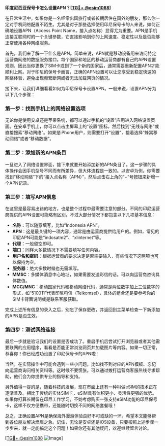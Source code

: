 **印度尼西亚保号卡怎么设置APN？[[TG💪+ @esim1088](https://t.me/s/esim1088)]**

在日常生活中，如果你是一名经常出国旅行或者长期居住在国外的朋友，那么你一定对手机网络配置不陌生。尤其是对于那些选择使用印尼保号卡的人来说，如何正确地设置APN（Access Point Name，接入点名称）显得尤为重要。APN是手机连接互联网时的一个关键参数，它直接影响到你的上网速度、稳定性以及是否能够正常使用各种网络服务。

首先，我们来了解一下什么是APN。简单来说，APN就是移动设备用来访问特定运营商网络的数据服务接口。每个国家和地区的移动运营商都有自己的APN设置规则，因此当你更换了SIM卡或到了一个新的国家后，通常需要重新配置APN才能顺利上网。对于印尼的保号卡而言，正确的APN设置可以让您享受到稳定快速的网络体验，避免出现频繁断网或者无法加载网页的情况。

接下来，让我们详细看看如何为印尼保号卡设置APN。一般来说，设置APN分为以下几个步骤：

### 第一步：找到手机上的网络设置选项

无论你是使用安卓还是苹果系统，都可以通过手机的“设置”应用进入网络设置页面。在安卓手机上，你可以点击主屏幕上的“设置”图标，然后找到“无线与网络”或直接搜索“移动网络”。如果是iPhone用户，则需要打开“设置”，接着选择“蜂窝移动网络”或者“移动数据”。

### 第二步：添加新的APN条目

一旦进入了网络设置界面，接下来就要开始添加新的APN条目了。这一步骤的具体操作会因手机型号不同而有所差异，但大体流程是一致的。以安卓为例，你需要找到“移动网络”下的“接入点名称（APN）”，然后点击右上角的“+”号按钮来新增一个APN记录。

### 第三步：填写APN信息

在这里是最容易出错的地方，也是整个过程中最需要注意的部分。不同的印尼运营商提供的APN设置可能略有区别，不过大部分情况下都包含以下几项基本信息：

- **名称**：可以随意填写，比如“Indonesia APN”。
- **APN**：这是最关键的一项内容，通常是由运营商提供给用户的。例如，常见的印尼APN可能是“indosatm2”、“xlinternet”等。
- **代理**：一般留空即可。
- **端口**：同样大多数情况下不需要填写任何内容。
- **用户名和密码**：根据运营商的要求决定是否需要输入，有些情况下这两项也可以保持为空。
- **服务器**：绝大多数时候也无需填写。
- **MMSC**：多媒体消息中心地址，如果需要发送彩信的话，可以向运营商咨询具体数值。
- **MCC/MNC**：移动国家代码和移动网络代码，通常是两位数字加上三位数字的形式，如“510011”代表印尼电信（Telkomsel），具体的组合还是要参考你的SIM卡背面说明或是联系客服获取。

完成上述所有信息的录入之后，别忘了保存更改，并返回到主菜单检查一下新添加的APN是否生效。

### 第四步：测试网络连接

最后一步就是验证我们的设置是否成功了。重启手机后尝试打开浏览器或者其他需要联网的应用程序，看看是否能正常浏览网页并加载图片等内容。如果一切正常，恭喜你！你已经成功设置了印尼保号卡的APN啦！

当然，在实际操作中可能会遇到一些小问题，比如找不到对应的APN模板、忘记向运营商询问相关资料等。这时候不要慌张，可以通过拨打运营商客服热线寻求帮助，他们会为你提供专业的指导和支持。

另外值得一提的是，随着科技的发展，现在市面上还有一种叫做eSIM的技术正在逐渐普及。相比于传统的实体SIM卡，eSIM具有体积更小、灵活性更强的优势。如果你打算长期留在印尼工作学习，不妨考虑购买一张支持eSIM功能的印尼保号卡，这样不仅方便携带，还能随时切换不同的网络套餐哦！

总之，正确设置APN是确保海外漫游体验良好不可或缺的一环。希望本文能够帮到各位朋友解决燃眉之急。记住，无论是安卓还是iOS设备，只要按照上述步骤一步步来，就一定能搞定这个问题！如果你还有其他疑问，欢迎继续留言讨论。

[[TG💪+ @esim1088](https://t.me/s/esim1088) ![Image](https://i.postimg.cc/4NQfJmqS/Snipaste-2025-05-13-00-14-12.png)]
